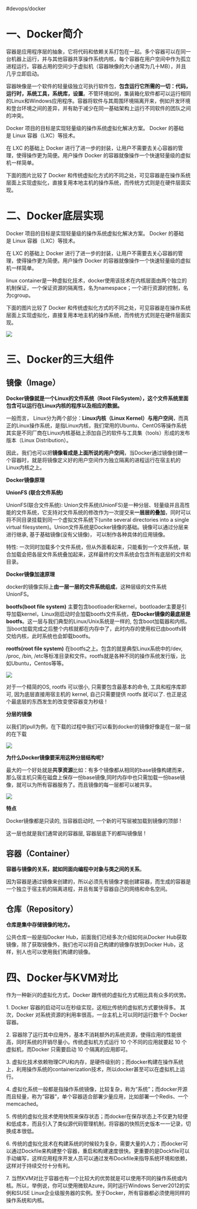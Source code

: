 #devops/docker

# 一、Docker简介

容器是应用程序层的抽象，它将代码和依赖关系打包在一起。多个容器可以在同一台机器上运行，并与其他容器共享操作系统内核，每个容器在用户空间中作为孤立进程运行。容器占用的空间少于虚拟机（容器映像的大小通常为几十MB），并且几乎立即启动。

容器映像是一个软件的轻量级独立可执行软件包，**包含运行它所需的一切：代码，运行时，系统工具，系统库，设置**。不管环境如何，集装箱化软件都可以运行相同的Linux和Windows应用程序。容器将软件与其周围环境隔离开来，例如开发环境和登台环境之间的差异，并有助于减少在同一基础架构上运行不同软件的团队之间的冲突。

Docker 项目的目标是实现轻量级的操作系统虚拟化解决方案。 Docker 的基础是 Linux 容器（LXC）等技术。

在 LXC 的基础上 Docker 进行了进一步的封装，让用户不需要去关心容器的管理，使得操作更为简便。用户操作 Docker 的容器就像操作一个快速轻量级的虚拟机一样简单。

下面的图片比较了 Docker 和传统虚拟化方式的不同之处，可见容器是在操作系统层面上实现虚拟化，直接复用本地主机的操作系统，而传统方式则是在硬件层面实现。

# 二、Docker底层实现

Docker 项目的目标是实现轻量级的操作系统虚拟化解决方案。 Docker 的基础是 Linux 容器（LXC）等技术。

在 LXC 的基础上 Docker 进行了进一步的封装，让用户不需要去关心容器的管理，使得操作更为简便。用户操作 Docker 的容器就像操作一个快速轻量级的虚拟机一样简单。

linux container是一种虚拟化技术，docker使用该技术在内核层面由两个独立的机制保证，一个保证资源的隔离性，名为namespace；一个进行资源的控制，名为cgroup。

下面的图片比较了 Docker 和传统虚拟化方式的不同之处，可见容器是在操作系统层面上实现虚拟化，直接复用本地主机的操作系统，而传统方式则是在硬件层面实现。

![](assets/docker%20概述/image-20221127211916050.png)

# 三、Docker的三大组件

## 镜像（Image）

**Docker镜像就是一个Linux的文件系统（Root FileSystem），这个文件系统里面包含可以运行在Linux内核的程序以及相应的数据。**

一般而言， Linux分为两个部分：**Linux内核（Linux Kernel）与用户空间**，而真正的Linux操作系统，是指Linux内核，我们常用的Ubuntu、CentOS等操作系统其实是不同厂商在Linux内核基础上添加自己的软件与工具集（tools）形成的发布版本（Linux Distribution）。

因此，我们也可以把**镜像看成是上面所说的用户空间**，当Docker通过镜像创建一个容器时，就是将镜像定义好的用户空间作为独立隔离的进程运行在宿主机的Linux内核之上。

**Docker镜像原理**

**UnionFS (联合文件系统)**

UnionFS(联合文件系统): Union文件系统(UnionFS)是一种分层、轻量级并且高性能的文件系统，它支持对文件系统的修改作为一次提交来**一层层的叠加**，同时可以将不同目录挂载到同一个虚拟文件系统下(unite several directories into a single virtual filesystem)。Union文件系统是Docker镜像的基础。镜像可以通过分层来进行继承, 基于基础镜像(没有父镜像)， 可以制作各种具体的应用镜像。

特性: 一次同时加载多个文件系统，但从外面看起来，只能看到一个文件系统，联合加载会把各层文件系统叠加起来，这样最终的文件系统会包含所有底层的文件和目录。

**Docker镜像加速原理**

docker的镜像实际上**由一层一层的文件系统组成**，这种层级的文件系统UnionFS。

**bootfs(boot file system)** 主要包含bootloader和kernel，bootloader主要是引导加载kernel，Linux刚启动时会加载bootfs文件系统，**在Docker镜像的最底层是bootfs**。这一层与我们典型的Linux/Unix系统是一样的, 包含boot加载器和内核。当boot加载完成之后整个内核就都在内存中了，此时内存的使用权已由bootfs转交给内核，此时系统也会卸载bootfs。

**rootfs(root file system)** 在bootfs之上。包含的就是典型Linux系统中的/dev, /proc, /bin, /etc等标准目录和文件。rootfs就是各种不同的操作系统发行版，比如Ubuntu，Centos等等。

![](assets/docker%20概述/image-20221127211926154.png)

对于一个精简的OS, rootfs 可以很小, 只需要包含最基本的命令, 工具和程序库即可, 因为底层直接用宿主机的 kernel, 自己只需要提供 rootfs 就可以了. 也正是这个最底层的东西发生的改变使容器变为秒级 !

**分层的镜像**

以我们的pull为例，在下载的过程中我们可以看到docker的镜像好像是在一层一层的在下载

![](assets/docker%20概述/image-20221127211934643.png)

**为什么Docker镜像要采用这种分层结构呢?**

最大的一个好处就是**共享资源**比如：有多个镜像都从相同的base镜像构建而来，那么宿主机只需在磁盘上保存一份base镜像,同时内存中也只需加载一份base镜像，就可以为所有容器服务了。而且镜像的每一层都可以被共享。

![](assets/docker%20概述/image-20221127211941488.png)

**特点**

Docker镜像都是只读的, 当容器启动时, 一个新的可写层被加载到镜像的顶部 !

这一层也就是我们通常说的容器层, 容器层底下的都叫镜像层 !

## 容器（Container）

**容器与镜像的关系，就如同面向编程中对象与类之间的关系**。

因为容器是通过镜像来创建的，所以必须先有镜像才能创建容器，而生成的容器是一个独立于宿主机的隔离进程，并且有属于容器自己的网络和命名空间。

## 仓库（Repository）

**仓库是集中存储镜像的地方。**

公共仓库一般是指Docker Hub，前面我们已经多次介绍如何从Docker Hub获取镜像，除了获取镜像外，我们也可以将自己构建的镜像存放到Docker Hub，这样，别人也可以使用我们构建的镜像。

# 四、Docker与KVM对比

作为一种新兴的虚拟化方式，Docker 跟传统的虚拟化方式相比具有众多的优势。

1. Docker 容器的启动可以在秒级实现，这相比传统的虚拟机方式要快得多。 其次，Docker 对系统资源的利用率很高，一台主机上可以同时运行数千个 Docker 容器。

2. 容器除了运行其中应用外，基本不消耗额外的系统资源，使得应用的性能很高，同时系统的开销尽量小。传统虚拟机方式运行 10 个不同的应用就要起 10 个虚拟机，而Docker 只需要启动 10 个隔离的应用即可。

3. 虚拟化技术依赖物理CPU和内存，是硬件级别的；而docker构建在操作系统上，利用操作系统的containerization技术，所以docker甚至可以在虚拟机上运行。

4. 虚拟化系统一般都是指操作系统镜像，比较复杂，称为“系统”；而docker开源而且轻量，称为“容器”，单个容器适合部署少量应用，比如部署一个Redis、一个memcached。

5. 传统的虚拟化技术使用快照来保存状态；而docker在保存状态上不仅更为轻便和低成本，而且引入了类似源代码管理机制，将容器的快照历史版本一一记录，切换成本很低。

6. 传统的虚拟化技术在构建系统的时候较为复杂，需要大量的人力；而docker可以通过Dockfile来构建整个容器，重启和构建速度很快。更重要的是Dockfile可以手动编写，这样应用程序开发人员可以通过发布Dockfile来指导系统环境和依赖，这样对于持续交付十分有利。

7. 当然KVM对比于容器也有一个比较大的优势就是可以使用不同的操作系统或内核。所以，举例说，你可以使用微软Azure，同时运行Windows Server2012的实例和SUSE Linux企业级服务器的实例。至于Docker，所有容器都必须使用同样的操作系统和内核。
